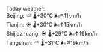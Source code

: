 Today weather:  
Beijing: ⛅️  🌡️+30°C 🌬️↖11km/h  
Tianjin: ☀️ 🌡️+30°C 🌬️↑15km/h  
Shijiazhuang: ☀️ 🌡️+29°C 🌬️↑19km/h  
Tangshan: ⛅️  🌡️+31°C 🌬️↗19km/h  
